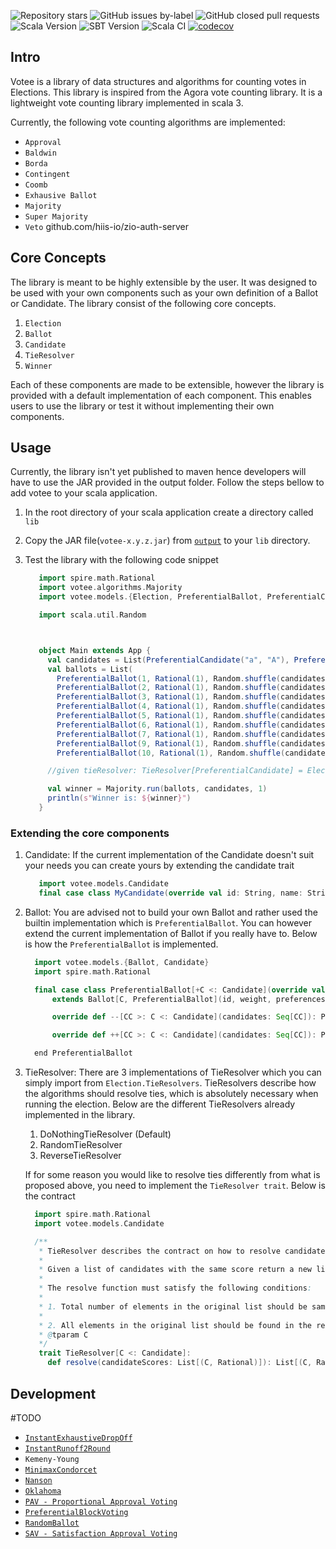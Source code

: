 ![Repository stars](https://img.shields.io/github/stars/hiis-io/votee?style=flat)
![GitHub issues by-label](https://img.shields.io/github/issues/hiis-io/votee/good%20first%20issue?label=Good%20First%20Issues)
![GitHub closed pull requests](https://img.shields.io/github/issues-pr-closed/hiis-io/votee?color=violet&label=Pull%20Requests)
![Scala Version](https://img.shields.io/badge/Scala-3.2.0-red)
![SBT Version](https://img.shields.io/badge/SBT-1.6.2-blueviolet)
![Scala CI](https://github.com/hiis-io/votee/actions/workflows/scala.yml/badge.svg)
[![codecov](https://codecov.io/gh/Hiis-io/Votee/branch/master/graph/badge.svg?token=CZ0640Q6OG)](https://codecov.io/gh/Hiis-io/Votee)

## Intro
Votee is a library of data structures and algorithms for counting votes in Elections. This library is inspired from the Agora vote counting library. It is a lightweight vote counting library implemented in scala 3.

Currently, the following vote counting algorithms are implemented:

* `Approval`
* `Baldwin`
* `Borda`
* `Contingent`
* `Coomb`
* `Exhausive Ballot`
* `Majority`
* `Super Majority`
* `Veto`
  github.com/hiis-io/zio-auth-server
## Core Concepts
The library is meant to be highly extensible by the user. It was designed to be used with your own components such as your own definition of a Ballot or Candidate. The library consist of the following core concepts.
1. `Election`
2. `Ballot`
3. `Candidate`
4. `TieResolver`
5. `Winner`

Each of these components are made to be extensible, however the library is provided with a default implementation of each component. This enables users to use the library or test it without implementing their own components.

## Usage
Currently, the library isn't yet published to maven hence developers will have to use the JAR provided in the output folder.
Follow the steps bellow to add votee to your scala application.

1. In the root directory of your scala application create a directory called `lib`
2. Copy the JAR file(`votee-x.y.z.jar`) from [`output`](./output) to your `lib` directory.

3. Test the library with the following code snippet
   ```scala
      import spire.math.Rational
      import votee.algorithms.Majority
      import votee.models.{Election, PreferentialBallot, PreferentialCandidate, TieResolver}
   
      import scala.util.Random
   
   
   
      object Main extends App {
        val candidates = List(PreferentialCandidate("a", "A"), PreferentialCandidate("b", "B"))
        val ballots = List(
          PreferentialBallot(1, Rational(1), Random.shuffle(candidates)),
          PreferentialBallot(2, Rational(1), Random.shuffle(candidates)),
          PreferentialBallot(3, Rational(1), Random.shuffle(candidates)),
          PreferentialBallot(4, Rational(1), Random.shuffle(candidates)),
          PreferentialBallot(5, Rational(1), Random.shuffle(candidates)),
          PreferentialBallot(6, Rational(1), Random.shuffle(candidates)),
          PreferentialBallot(7, Rational(1), Random.shuffle(candidates)),
          PreferentialBallot(9, Rational(1), Random.shuffle(candidates)),
          PreferentialBallot(10, Rational(1), Random.shuffle(candidates)))
   
        //given tieResolver: TieResolver[PreferentialCandidate] = Election.TieResolvers.randomTieResolver[PreferentialCandidate]
   
        val winner = Majority.run(ballots, candidates, 1)
        println(s"Winner is: ${winner}")
      }
   ```
### Extending the core components
   1. Candidate: If the current implementation of the Candidate doesn't suit your needs you can create yours by extending the candidate trait 
      ```scala
         import votee.models.Candidate
         final case class MyCandidate(override val id: String, name: String, ...) extends Candidate(id)
      ```
   2. Ballot: You are advised not to build your own Ballot and rather used the builtin implementation which is `PreferentialBallot`. You can however extend the current implementation of Ballot if you really have to. Below is how the `PreferentialBallot` is implemented.
      ```scala
        import votee.models.{Ballot, Candidate}
        import spire.math.Rational
      
        final case class PreferentialBallot[+C <: Candidate](override val id: Int, override val weight: Rational = Rational(1, 1), override val preferences: Seq[C])
            extends Ballot[C, PreferentialBallot](id, weight, preferences) :
      
            override def --[CC >: C <: Candidate](candidates: Seq[CC]): PreferentialBallot[CC] = PreferentialBallot(id, weight, preferences.filterNot(candidates.contains(_)))
      
            override def ++[CC >: C <: Candidate](candidates: Seq[CC]): PreferentialBallot[CC] = PreferentialBallot(id, weight, candidates ++ preferences)
      
        end PreferentialBallot
      ```
   3. TieResolver: There are 3 implementations of TieResolver which you can simply import from `Election.TieResolvers`. TieResolvers describe how the algorithms should resolve ties, which is absolutely necessary when running the election. Below are the different TieResolvers already implemented in the library.
        1. DoNothingTieResolver (Default)
        2. RandomTieResolver
        3. ReverseTieResolver
      
      If for some reason you would like to resolve ties differently from what is proposed above, you need to implement the `TieResolver trait`. Below is the contract
      ```scala
        import spire.math.Rational
        import votee.models.Candidate
      
        /**
         * TieResolver describes the contract on how to resolve candidates with the same scores.
         * 
         * Given a list of candidates with the same score return a new list with a desired ordering.
         *
         * The resolve function must satisfy the following conditions:
         *
         * 1. Total number of elements in the original list should be same as that of returned list
         * 
         * 2. All elements in the original list should be found in the returned list
         * @tparam C
         */
         trait TieResolver[C <: Candidate]:
           def resolve(candidateScores: List[(C, Rational)]): List[(C, Rational)]
        ```
      
## Development


#TODO

* [`InstantExhaustiveDropOff`](https://en.wikipedia.org/wiki/Exhaustive_ballot#Notes)
* [`InstantRunoff2Round`](https://en.wikipedia.org/wiki/Two-round_system)
* `Kemeny-Young`
* [`MinimaxCondorcet`](https://en.wikipedia.org/wiki/Minimax_Condorcet)
* [`Nanson`](https://en.wikipedia.org/wiki/Nanson%27s_method)
* [`Oklahoma`](https://en.wikipedia.org/wiki/Oklahoma_primary_electoral_system)
* [`PAV - Proportional Approval Voting`](https://en.wikipedia.org/wiki/Proportional_approval_voting)
* [`PreferentialBlockVoting`](https://en.wikipedia.org/wiki/Preferential_block_voting)
* [`RandomBallot`](https://en.wikipedia.org/wiki/Random_ballot)
* [`SAV - Satisfaction Approval Voting`](https://en.wikipedia.org/wiki/Satisfaction_approval_voting)



